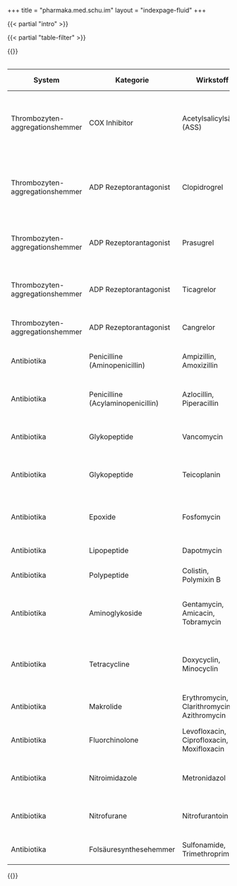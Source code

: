 +++
title = "pharmaka.med.schu.im"
layout = "indexpage-fluid"
+++

{{< partial "intro" >}}

{{< partial "table-filter" >}}

{{<table id="pharmaka" class="table table-striped table-hover" >}}

| System | Kategorie | Wirkstoff | Wirkung | Indikation | UAW | Wechselwirkungen / Resistenzmechanismus | Kontraindikation | Sonstiges |
|--------|-----------|-----------|---------|------------|-----|------------------|------------------|-----------|
| Thrombozyten-aggregationshemmer | COX Inhibitor | Acetylsalicylsäure (ASS) | Irreversible COX-1/COX-2 Hemmung | ACS, Prophylaxe ACS, Prophylaxe TIA, Arterielle Intervention, pAVK | Blutungsneigung, GI, Ulzera, Nephropathie, Reye-Syndrom | Ibuprofen | Kinder, letztes Trimon | |
| Thrombozyten-aggregationshemmer | ADP Rezeptorantagonist | Clopidrogrel | Irreversible P2Y12 Hemmung, Prodrug, Wirkmaximum nach 4-6 Tagen, schneller Wirkeintritt durch Aufsättigung | ACS, Prophylaxe ACS, Prophylaxe TIA, Arterielle Intervention, pAVK | Blutungsrisiko (Leukopenien, TTP) | CYP2C19 Hemmung | | |
| Thrombozyten-aggregationshemmer | ADP Rezeptorantagonist | Prasugrel | Irreversible P2Y12 Hemmung, Prodrug, Wirkmaximum nach 4-6 Tagen, schneller Wirkeintritt durch Aufsättigung | ACS, Arterielle Intervention | Blutungsrisiko (Leukopenien, TTP) | | | bessere Wahl im Vergleich mit Ticagrelor |
| Thrombozyten-aggregationshemmer | ADP Rezeptorantagonist | Ticagrelor | Reversible P2Y12 Hemmung, schneller Wirkeintritt, schneller Wirkverlust | ACS, Prophylaxe ACS, TIA, Arterielle Intervention | Blutungsrisiko (Leukopenien, TTP) | | | |
| Thrombozyten-aggregationshemmer | ADP Rezeptorantagonist | Cangrelor | Reversible P2Y12 Hemmung, schneller Wirkeintritt, schneller Wirkverlust | ACS, Arterielle Intervention | Blutungsrisiko (Leukopenien, TTP) | | | |
| Antibiotika | Penicilline (Aminopenicillin) | Ampizillin, Amoxizillin | beta-Lactman-Antibiotika, Hemmung der D-Ala-D-Ala-Transpeptidase (Mureinsynthese) | (G+), G- | allergische Rekationen, GI, Gerinnungsstörungen | Res.: Bildung von beta-Lactamasen | | |
| Antibiotika | Penicilline (Acylaminopenicillin) | Azlocillin, Piperacillin | beta-Lactman-Antibiotika, Hemmung der D-Ala-D-Ala-Transpeptidase (Mureinsynthese) | G-, Aa | allergische Rekationen, GI, Gerinnungsstörungen | Res.: Bildung von beta-Lactamasen | | |
| Antibiotika | Glykopeptide | Vancomycin | Zellwand- und Membransynthesehemmstoff, Bindung an D-Ala-D-Ala | G+ | Nephrotoxizität, Ototoxizität, Hypotonie | Res.: verändertes Peptid (D-Ser oder D-Lact) | | Reserve-AB für MRSA, pseudomembranöse Colitis |
| Antibiotika | Glykopeptide | Teicoplanin | Zellwand- und Membransynthesehemmstoff, Bindung an D-Ala-D-Ala | G+ | Nephrotoxizität, Ototoxizität, Hypotonie | Res.: verändertes Peptid (D-Ser oder D-Lact) | | Reserve-AB für MRSA, pseudomembranöse Colitis |
| Antibiotika | Epoxide | Fosfomycin | Zellwand- und Membransynthesehemmstoff, Hemmung der N-Acetyl-Muraminsäure Bildung (Mureinsynthese) | G+, G-, Einmalgabe bei HWI als Fosfomycin-Trometanol | GI | Res.: verminderte Aufnahme oder Inaktivierung von Fosfomycin | | Reserve-AB für lebensbedrohliche Infekte |
| Antibiotika | Lipopeptide | Dapotmycin | Porenbildung in Zellmembran, bakterizid | G+ | Myotoxizität, GI, allergische Reaktionen | Res.: Veränderung der Membran | | S. aureus Infekte |
| Antibiotika | Polypeptide | Colistin, Polymixin B | Schädigung der Membran von G- Bakterien, bakterizid | G- | Neurotoxizität, Nephrotoxizität, allergische Reaktionen | Res.: Veränderung von LPS (durch MCR-1) in der äußeren Membran | | Reserve-AB für Pseudomonas- und Klebsellien-Infekte |
| Antibiotika | Aminoglykoside | Gentamycin, Amicacin, Tobramycin | Bindung an 30S-UE, bakterizid | (G+), G-, nur Aerobier | Neurotoxizität, Ototoxizität | Res.: Veränderung des AB (Acetylierung) | | bei lebensbedrohlichen Infektionen in Kombination mit beta-Lactam-AB |
| Antibiotika | Tetracycline | Doxycyclin, Minocyclin | Bindung an 30S-UE, bakterizid | (G+), (G-), atypische (Mykoplasmen, Chlamydien, Legionellen) | GI, Phototoxizität, Einlagerung in Knochen und Zähne, Hepato- / Nephrotoxizität | Res.: Aktiver Auswärtstransport, Veränderung des 30S-Ribosoms | Schwangerschaft, Stillzeit, Kinder bis zum 8. Lebensjahr, Leber- / Niereninsuffizienz | bei Atemwegsinfektionen, Urogenitalinfektionen, Borreliose, Cholera |
| Antibiotika | Makrolide | Erythromycin, Clarithromycin, Azithromycin | Proteinsynthesehemmstoff, Bindung an 50S-UE | G+, (G-), atypische | GI, CYP34A4 Hemmung | | | |
| Antibiotika | Fluorchinolone | Levofloxacin, Ciprofloxacin, Moxifloxacin | DNA/RNA-Hemmstoffe, Hemmung der Gyrase | (G+), G-, atypische | GI, Neurotoxizität, Tendo-/Arthropathie, CYP1A2 Hemmung| Res.: Aktiver Auswärtstransport, veränderte Topoisomerase | | |
| Antibiotika | Nitroimidazole | Metronidazol | DNA-Schädigung durch reaktive Metaboliten (anaerob) | Aa | Neuropathie, Geschmacksstörungen, Alkoholunverträglichkeit| Res.: Stoffwechseländerung, Inaktivierung der Metaboliten | | |
| Antibiotika | Nitrofurane | Nitrofurantoin | DNA-Schädigung durch reaktive Metaboliten | G- | allergische pulmonale Infiltration, GI, Hepatotoxizität| Res.: Stoffwechseländerung, aktiver Auswärtstransport | | |
| Antibiotika | Folsäuresynthesehemmer | Sulfonamide, Trimethroprim | Hemmung der Tetrahydrofolsäure-Synthese | (G+), (G-) | Hautreaktionen, Photosensibilisierung, Blutbildungsstörung| Res.: veränderte Enzyme | | |

{{</table >}}

